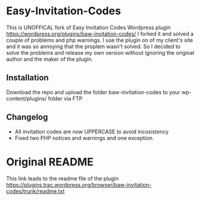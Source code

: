 # Easy-Invitation-Codes
This is UNOFFICAL fork of Easy Invitation Codes Wordpress plugin https://wordpress.org/plugins/baw-invitation-codes/
I forked it and solved a couple of problems and php warnings. I use the plugin on of my client's site and it was so annoying that the proplem wasn't solved. So I decided to solve the problems and release my own version without ignoring  the original author and the maker of the plugin. 

## Installation
Download the repo and upload the folder baw-invitation-codes to your wp-content/plugins/ folder via FTP

## Changelog
-  All invitation codes are now UPPERCASE to avoid incosistency 
-  Fixed two PHP notices and warnings and one exception. 


# Original README
This link leads to the readme file of the plugin https://plugins.trac.wordpress.org/browser/baw-invitation-codes/trunk/readme.txt
